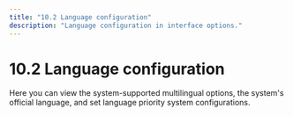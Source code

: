 ```yaml
---
title: "10.2 Language configuration"
description: "Language configuration in interface options."
---
```


# 10.2 Language configuration

Here you can view the system-supported multilingual options, the system's official language, and set language priority system configurations.